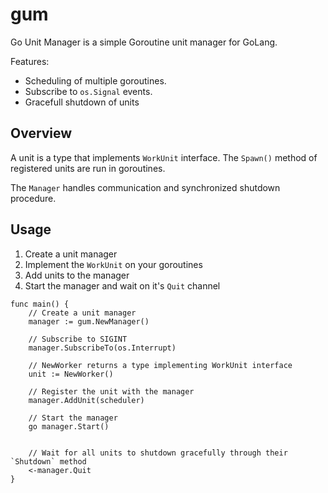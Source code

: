 # gum

Go Unit Manager is a simple Goroutine unit manager for GoLang.


Features:

- Scheduling of multiple goroutines.
- Subscribe to `os.Signal` events.
- Gracefull shutdown of units


## Overview

A unit is a type that implements `WorkUnit` interface. The `Spawn()` method
of registered units are run in goroutines. 

The `Manager` handles communication and synchronized shutdown procedure.


## Usage

1. Create a unit manager
2. Implement the `WorkUnit` on your goroutines
3. Add units to the manager
4. Start the manager and wait on it's `Quit` channel

```golang
func main() {
    // Create a unit manager
	manager := gum.NewManager()

    // Subscribe to SIGINT
	manager.SubscribeTo(os.Interrupt)

	// NewWorker returns a type implementing WorkUnit interface
	unit := NewWorker()

    // Register the unit with the manager
	manager.AddUnit(scheduler)

    // Start the manager
	go manager.Start()


    // Wait for all units to shutdown gracefully through their `Shutdown` method
	<-manager.Quit
}

```

